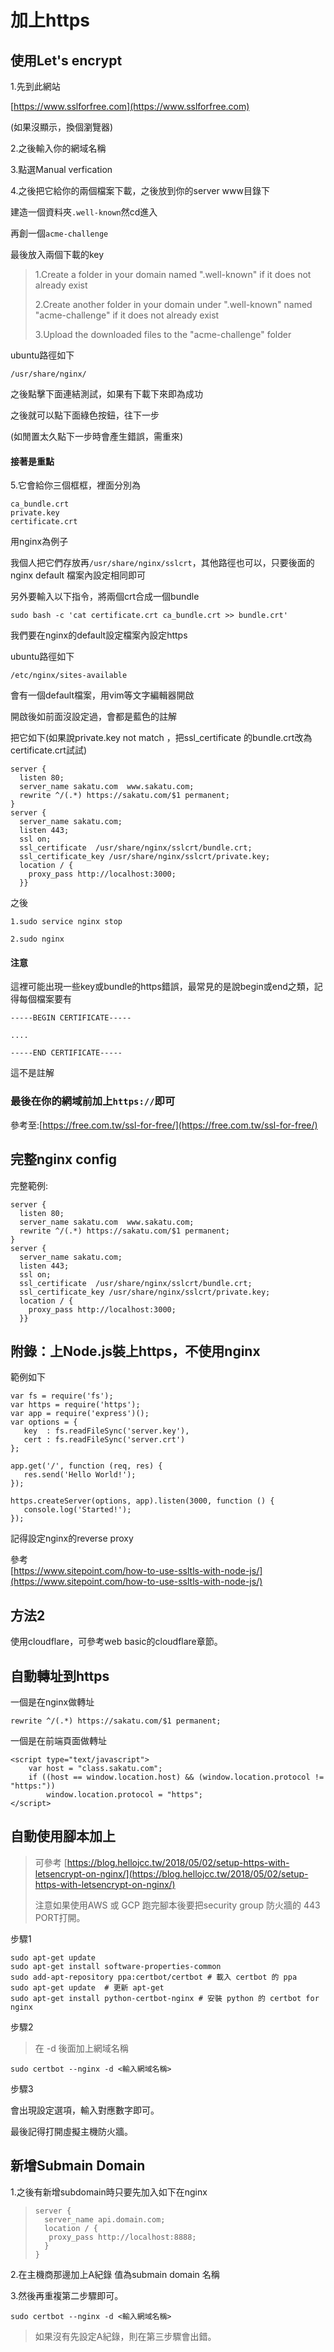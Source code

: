 # 加上https

## 使用Let's encrypt

1.先到此網站

[https://www.sslforfree.com](https://www.sslforfree.com)

\(如果沒顯示，換個瀏覽器\)

2.之後輸入你的網域名稱

3.點選Manual verfication

4.之後把它給你的兩個檔案下載，之後放到你的server www目錄下

建造一個資料夾`.well-known`然cd進入

再創一個`acme-challenge`

最後放入兩個下載的key

> 1.Create a folder in your domain named ".well-known" if it does not already exist
>
> 2.Create another folder in your domain under ".well-known" named "acme-challenge" if it does not already exist
>
> 3.Upload the downloaded files to the "acme-challenge" folder

ubuntu路徑如下

`/usr/share/nginx/`

之後點擊下面連結測試，如果有下載下來即為成功

之後就可以點下面綠色按鈕，往下一步

\(如閒置太久點下一步時會產生錯誤，需重來\)

#### 接著是重點

5.它會給你三個框框，裡面分別為

```text
ca_bundle.crt 
private.key 
certificate.crt
```

用nginx為例子

我個人把它們存放再`/usr/share/nginx/sslcrt`，其他路徑也可以，只要後面的nginx default 檔案內設定相同即可

另外要輸入以下指令，將兩個crt合成一個bundle

```text
sudo bash -c 'cat certificate.crt ca_bundle.crt >> bundle.crt'
```

我們要在nginx的default設定檔案內設定https

ubuntu路徑如下

`/etc/nginx/sites-available`

會有一個default檔案，用vim等文字編輯器開啟

開啟後如前面沒設定過，會都是藍色的註解

把它如下\(如果說private.key not match ，把ssl\_certificate 的bundle.crt改為certificate.crt試試\)

```text
server {        
  listen 80;        
  server_name sakatu.com  www.sakatu.com;
  rewrite ^/(.*) https://sakatu.com/$1 permanent;
}
server {        
  server_name sakatu.com;
  listen 443;
  ssl on;
  ssl_certificate  /usr/share/nginx/sslcrt/bundle.crt;        
  ssl_certificate_key /usr/share/nginx/sslcrt/private.key;     
  location / {          
    proxy_pass http://localhost:3000;      
  }}
```

之後

```text
1.sudo service nginx stop

2.sudo nginx
```

#### 注意

這裡可能出現一些key或bundle的https錯誤，最常見的是說begin或end之類，記得每個檔案要有

```text
-----BEGIN CERTIFICATE-----

....

-----END CERTIFICATE-----
```

這不是註解

### 最後在你的網域前加上`https://`即可

參考至:[https://free.com.tw/ssl-for-free/](https://free.com.tw/ssl-for-free/)

## 完整nginx config

完整範例:

```text
server {        
  listen 80;        
  server_name sakatu.com  www.sakatu.com;
  rewrite ^/(.*) https://sakatu.com/$1 permanent;
}
server {        
  server_name sakatu.com;
  listen 443;
  ssl on;
  ssl_certificate  /usr/share/nginx/sslcrt/bundle.crt;        
  ssl_certificate_key /usr/share/nginx/sslcrt/private.key;     
  location / {          
    proxy_pass http://localhost:3000;      
  }}
```

## 附錄：上Node.js裝上https，不使用nginx

範例如下

```text
var fs = require('fs');
var https = require('https');
var app = require('express')();
var options = {
   key  : fs.readFileSync('server.key'),
   cert : fs.readFileSync('server.crt')
};

app.get('/', function (req, res) {
   res.send('Hello World!');
});

https.createServer(options, app).listen(3000, function () {
   console.log('Started!');
});
```

記得設定nginx的reverse proxy

參考  
[https://www.sitepoint.com/how-to-use-ssltls-with-node-js/](https://www.sitepoint.com/how-to-use-ssltls-with-node-js/)

## 方法2

使用cloudflare，可參考web basic的cloudflare章節。

## 自動轉址到https

一個是在nginx做轉址

```text
rewrite ^/(.*) https://sakatu.com/$1 permanent;
```

一個是在前端頁面做轉址

```text
<script type="text/javascript">
    var host = "class.sakatu.com";
    if ((host == window.location.host) && (window.location.protocol != "https:"))
        window.location.protocol = "https";
</script>
```

## 自動使用腳本加上

> 可參考 [https://blog.hellojcc.tw/2018/05/02/setup-https-with-letsencrypt-on-nginx/](https://blog.hellojcc.tw/2018/05/02/setup-https-with-letsencrypt-on-nginx/)
>
> 注意如果使用AWS 或 GCP 跑完腳本後要把security group 防火牆的 443 PORT打開。

步驟1

```text
sudo apt-get update
sudo apt-get install software-properties-common
sudo add-apt-repository ppa:certbot/certbot # 載入 certbot 的 ppa
sudo apt-get update  # 更新 apt-get
sudo apt-get install python-certbot-nginx # 安裝 python 的 certbot for nginx
```

步驟2

> 在 -d 後面加上網域名稱

```text
sudo certbot --nginx -d <輸入網域名稱>
```

步驟3

會出現設定選項，輸入對應數字即可。

最後記得打開虛擬主機防火牆。

## 新增Submain Domain

1.之後有新增subdomain時只要先加入如下在nginx

> ```text
> server {
>   server_name api.domain.com;
>   location / {
>    proxy_pass http://localhost:8888;
>   }
> }
> ```

2.在主機商那邊加上A紀錄 值為submain domain 名稱

3.然後再重複第二步驟即可。

```text
sudo certbot --nginx -d <輸入網域名稱>
```

> 如果沒有先設定A紀錄，則在第三步驟會出錯。


